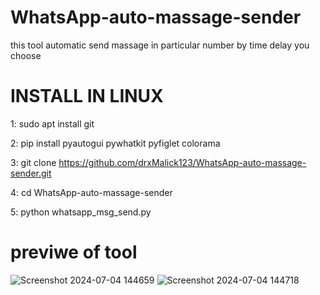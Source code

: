 # WhatsApp-auto-massage-sender
this tool automatic send massage in particular number by time delay you choose


# INSTALL IN LINUX 

1:   sudo apt install git

2:   pip install pyautogui pywhatkit  pyfiglet colorama 

3:   git clone https://github.com/drxMalick123/WhatsApp-auto-massage-sender.git

4:    cd WhatsApp-auto-massage-sender

5:    python whatsapp_msg_send.py



# previwe of tool
![Screenshot 2024-07-04 144659](https://github.com/alexmalick/WhatsApp-auto-massage-sender/assets/75536513/a45b1715-54f1-487c-9ecb-b42fffd31299)
![Screenshot 2024-07-04 144718](https://github.com/alexmalick/WhatsApp-auto-massage-sender/assets/75536513/c6ca6033-607f-4d67-b5ac-e04b7c37602f)

